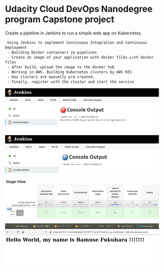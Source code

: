 
# Udacity Cloud DevOps Nanodegree program Capstone project

Create a pipeline in Jenkins to run a simple web app on Kubernetss.

     Using Jenkins to implement Continuous Integration and Continuous Deployment
     - Building Docker containers in pipelines
     - Create an image of your application with docker files.Lint docker files
     - After build, upload the image to the docker hub
     - Working in AWS. Building Kubernetes clusters by AWS KES
     - Kes clusters are manually pre-created.
     - Finally, register with the cluster and start the service


![](2020-11-20-00-19-59.png)

![](2020-11-20-00-23-27.png)

![](2020-11-20-00-24-12.png)


![](2020-11-20-00-25-00.png)